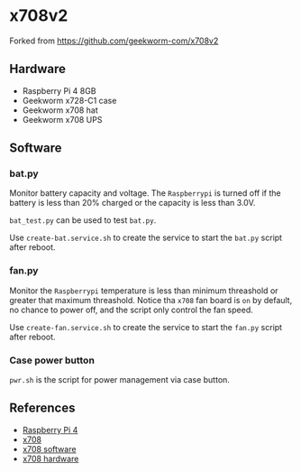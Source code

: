 # x708v2

Forked from https://github.com/geekworm-com/x708v2

## Hardware

* Raspberry Pi 4 8GB
* Geekworm x728-C1 case
* Geekworm x708 hat
* Geekworm x708 UPS

## Software

### bat.py

Monitor battery capacity and voltage. The `Raspberrypi` is turned off if the battery is less than 20%
charged or the capacity is less than 3.0V.

`bat_test.py` can be used to test `bat.py`.

Use `create-bat.service.sh` to create the service to start the `bat.py` script after reboot.

### fan.py

Monitor the `Raspberrypi` temperature is less than minimum threashold or greater that maximum threashold.
Notice tha `x708` fan board is `on` by default, no chance to power off, and the script only control
the fan speed.

Use `create-fan.service.sh` to create the service to start the `fan.py` script after reboot.

### Case power button

`pwr.sh` is the script for power management via case button.


## References

* [Raspberry Pi 4](https://www.raspberrypi.com/products/raspberry-pi-4-model-b/)
* [x708](https://wiki.geekworm.com/X708?TheOrder=1)
* [x708 software](https://wiki.geekworm.com/X708-Software)
* [x708 hardware](https://wiki.geekworm.com/X708-Hardware)
